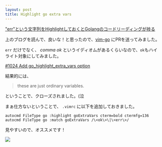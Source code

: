```yaml
---
layout: post
title: Highlight go extra vars
---
```


["err"という文字列をHighlightしておくとGolangのコードリーディングが捗る](http://yuroyoro.hatenablog.com/entry/2014/08/12/144157)

上のブログを読んで、良いな！と思ったので、[vim-go](https://github.com/fatih/vim-go) にPRを送ってみました。

`err` だけでなく、 _comma ok_ というイディオムがあるくらいなので、`ok`もハイライト対象にしてみました。

[#1024 Add go_highlight_extra_vars option](https://github.com/fatih/vim-go/pull/1024)

結果的には、

> these are just ordinary variables.

ということで、クローズされました。(泣

まぁ仕方ないということで、 `.vimrc` に以下を追加しておきました。

```
autocmd FileType go :highlight goExtraVars cterm=bold ctermfg=136
autocmd FileType go :match goExtraVars /\<ok\>\|\<err\>/
```

見やすいので、オススメです！

[![](https://cloud.githubusercontent.com/assets/4014912/17977944/a4c34788-6b2e-11e6-954e-1a45e7231043.png)](https://cloud.githubusercontent.com/assets/4014912/17977944/a4c34788-6b2e-11e6-954e-1a45e7231043.png)
